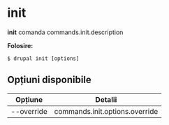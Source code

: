 # init
**init** comanda commands.init.description

**Folosire:**
```
$ drupal init [options] 
```

## Opțiuni disponibile
Opțiune | Detalii
-------|-------------
--override | commands.init.options.override
